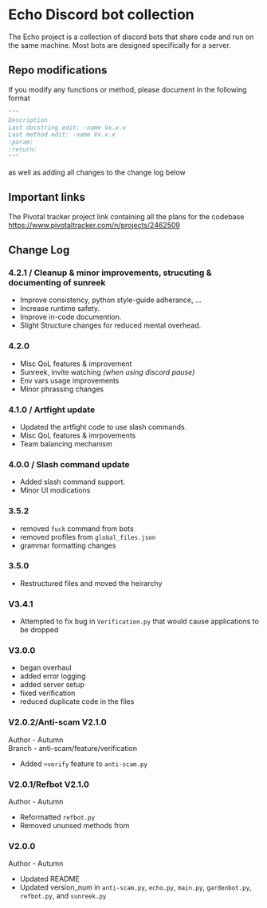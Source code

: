 # Echo Discord bot collection

The Echo project is a collection of discord bots that share code and run on the same machine. Most bots are designed 
specifically for a server.  

## Repo modifications

If you modify any functions or method, please document in the following format

```python
"""
Description
Last docstring edit: -name Vx.x.x
Last method edit: -name Vx.x.x
:param:
:return:
"""
```

as well as adding all changes to the change log below

## Important links

The Pivotal tracker project link containing all the plans for the codebase
<https://www.pivotaltracker.com/n/projects/2462509>

## Change Log

### 4.2.1 / Cleanup & minor improvements, strucuting & documenting of sunreek

* Improve consistency, python style-guide adherance, ...
* Increase runtime safety.
* Improve in-code documention.
* Slight Structure changes for reduced mental overhead.

### 4.2.0

* Misc QoL features & improvement
* Sunreek, invite watching _(when using discord pause)_
* Env vars usage improvements
* Minor phrassing changes

### 4.1.0 / Artfight update

* Updated the artfight code to use slash commands.
* Misc QoL features & imrpovements
* Team balancing mechanism

### 4.0.0 / Slash command update

* Added slash command support.
* Minor UI modications

### 3.5.2

* removed `fuck` command from bots
* removed profiles from `global_files.json`
* grammar formatting changes

### 3.5.0

* Restructured files and moved the heirarchy

### V3.4.1

* Attempted to fix bug in `Verification.py` that would cause applications to be dropped

### V3.0.0

* began overhaul
* added error logging
* added server setup
* fixed verification
* reduced duplicate code in the files

### V2.0.2/Anti-scam V2.1.0

Author - Autumn\
Branch - anti-scam/feature/verification

* Added `>verify` feature to `anti-scam.py`

### V2.0.1/Refbot V2.1.0

Author - Autumn

* Reformatted `refbot.py`
* Removed ununsed methods from

### V2.0.0

Author - Autumn

* Updated README
* Updated version_num in `anti-scam.py`, `echo.py`, `main.py`, `gardenbot.py`, `refbot.py`, and `sunreek.py`

